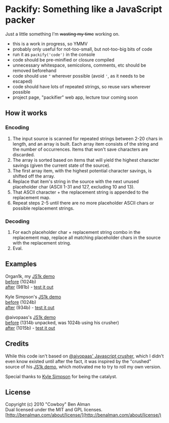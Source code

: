 # Packify: Something like a JavaScript packer #

Just a little something I'm <s>wasting my time</s> working on.

 * this is a work in progress, so YMMV
 * probably only useful for not-too-small, but not-too-big bits of code
 * run it as `packify('code')` in the console
 * code should be pre-minified or closure compiled
 * unnecessary whitespace, semicolons, comments, etc should be removed beforehand
 * code should use `"` wherever possible (avoid `'`, as it needs to be escaped)
 * code should have lots of repeated strings, so reuse vars wherever possible
 * project page, "packifier" web app, lecture tour coming soon


## How it works ##

### Encoding ###

 1. The input source is scanned for repeated strings between 2-20 chars in length, and an array is built. Each array item consists of the string and the number of occurrences. Items that won't save characters are discarded.
 2. The array is sorted based on items that will yield the highest character savings (given the current state of the source).
 3. The first array item, with the highest potential character savings, is shifted off the array.
 4. Replace that item's string in the source with the next unused placeholder char (ASCII 1-31 and 127, excluding 10 and 13).
 5. That ASCII character + the replacement string is appended to the replacement map.
 6. Repeat steps 2-5 until there are no more placeholder ASCII chars or possible replacement strings.

### Decoding ###

 1. For each placeholder char + replacement string combo in the replacement map, replace all matching placeholder chars in the source with the replacement string.
 2. Eval.

## Examples ##

Organ1k, my [JS1k demo](http://js1k.com/demo/450)  
[before](http://benalman.com/code/projects/javascript-packify/examples/organ1k.min.js) (1024b)  
[after](http://benalman.com/code/projects/javascript-packify/examples/organ1k.pck.js) (981b) - [test it out](http://benalman.com/code/projects/javascript-packify/examples/organ1k.html)

Kyle Simpson's [JS1k demo](http://js1k.com/demo/424)  
[before](http://benalman.com/code/projects/javascript-packify/examples/getify.min.js) (1024b)  
[after](http://benalman.com/code/projects/javascript-packify/examples/getify.pck.js) (934b) - [test it out](http://benalman.com/code/projects/javascript-packify/examples/getify.html)

@aivopaas's [JS1k demo](http://js1k.com/demo/197)  
[before](http://benalman.com/code/projects/javascript-packify/examples/aivopaas.min.js) (1314b unpacked, was 1024b using his crusher)  
[after](http://benalman.com/code/projects/javascript-packify/examples/aivopaas.pck.js) (1015b) - [test it out](http://benalman.com/code/projects/javascript-packify/examples/aivopaas.html)


## Credits ##

While this code isn't based on [@aivopaas' Javascript crusher](http://www.iteral.com/jscrush/), which I didn't even know existed until after the fact, it was inspired by the "crushed" source of his [JS1k demo](http://js1k.com/demo/197), which motivated me to try to roll my own version.

Special thanks to [Kyle Simpson](http://github.com/getify) for being the catalyst.


## License ##
Copyright (c) 2010 "Cowboy" Ben Alman  
Dual licensed under the MIT and GPL licenses.  
[http://benalman.com/about/license/](http://benalman.com/about/license/)
